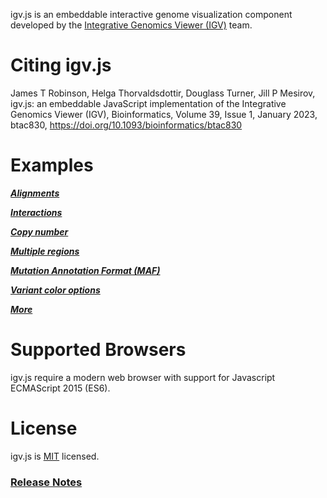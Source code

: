 
igv.js is an embeddable interactive genome visualization component developed by the
[Integrative Genomics Viewer (IGV)](https://igv.org) team.

# Citing igv.js

James T Robinson, Helga Thorvaldsdottir, Douglass Turner, Jill P Mesirov, igv.js: an embeddable JavaScript
implementation of the Integrative Genomics Viewer (IGV), Bioinformatics, Volume 39, Issue 1, January 2023,
btac830, https://doi.org/10.1093/bioinformatics/btac830


# Examples

***[Alignments](https://igv.org/web/release/2.15.13/examples/cram-vcf.html)***

***[Interactions](https://igv.org/web/release/2.15.13/examples/interact.html)***

***[Copy number](https://igv.org/web/release/2.15.13/examples/copyNumber.html)***

***[Multiple regions](https://igv.org/web/release/2.15.13/examples/multi-locus.html)***

***[Mutation Annotation Format (MAF)](https://igv.org/web/release/2.15.13/examples/maf-tcga.html)***

***[Variant color options](https://igv.org/web/release/2.15.13/examples/variant-colors.html)***

***[More](https://igv.org/web/release/2.15.13/examples/)***


# Supported Browsers

igv.js require a modern web browser with support for Javascript ECMAScript 2015 (ES6).

# License

igv.js is [MIT](/LICENSE) licensed.



### [Release Notes](https://github.com/igvteam/igv.js/releases)

 

